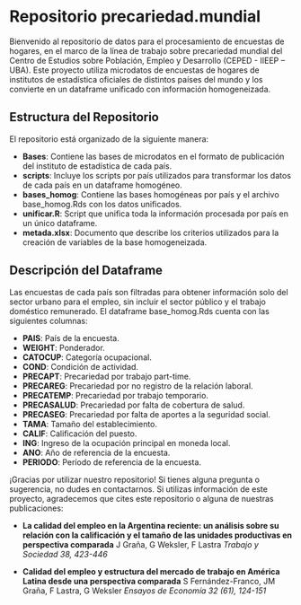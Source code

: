 # Repositorio precariedad.mundial

Bienvenido al repositorio de datos para el procesamiento de encuestas de hogares, en el marco de la línea de trabajo sobre precariedad mundial del Centro de Estudios sobre Población, Empleo y Desarrollo (CEPED - IIEEP – UBA). Este proyecto utiliza microdatos de encuestas de hogares de institutos de estadística oficiales de distintos países del mundo y los convierte en un dataframe unificado con información homogeneizada.

## Estructura del Repositorio

El repositorio está organizado de la siguiente manera:

- **Bases**: Contiene las bases de microdatos en el formato de publicación del instituto de estadística de cada país.
- **scripts**: Incluye los scripts por país utilizados para transformar los datos de cada país en un dataframe homogéneo.
- **bases_homog**: Contiene las bases homogéneas por país y el archivo base_homog.Rds con los datos unificados.
- **unificar.R**: Script que unifica toda la información procesada por país en un único dataframe.
- **metada.xlsx**: Documento que describe los criterios utilizados para la creación de variables de la base homogeneizada.

## Descripción del Dataframe

Las encuestas de cada país son filtradas para obtener información solo del sector urbano para el empleo, sin incluir el sector público y el trabajo doméstico remunerado. El dataframe base_homog.Rds cuenta con las siguientes columnas:

- **PAIS**: País de la encuesta.
- **WEIGHT**: Ponderador.
- **CATOCUP**: Categoría ocupacional.
- **COND**: Condición de actividad.
- **PRECAPT**: Precariedad por trabajo part-time.
- **PRECAREG**: Precariedad por no registro de la relación laboral.
- **PRECATEMP**: Precariedad por trabajo temporario.
- **PRECASALUD**: Precariedad por falta de cobertura de salud.
- **PRECASEG**: Precariedad por falta de aportes a la seguridad social.
- **TAMA**: Tamaño del establecimiento.
- **CALIF**: Calificación del puesto.
- **ING**: Ingreso de la ocupación principal en moneda local.
- **ANO**: Año de referencia de la encuesta.
- **PERIODO**: Período de referencia de la encuesta.

¡Gracias por utilizar nuestro repositorio! Si tienes alguna pregunta o sugerencia, no dudes en contactarnos. Si utilizas información de este proyecto, agradecemos que cites este repositorio o alguna de nuestras publicaciones:

- **La calidad del empleo en la Argentina reciente: un análisis sobre su relación con la calificación y el tamaño de las unidades productivas en perspectiva comparada** J Graña, G Weksler, F Lastra *Trabajo y Sociedad 38, 423-446*

- **Calidad del empleo y estructura del mercado de trabajo en América Latina desde una perspectiva comparada** S Fernández-Franco, JM Graña, F Lastra, G Weksler *Ensayos de Economía 32 (61), 124-151*

